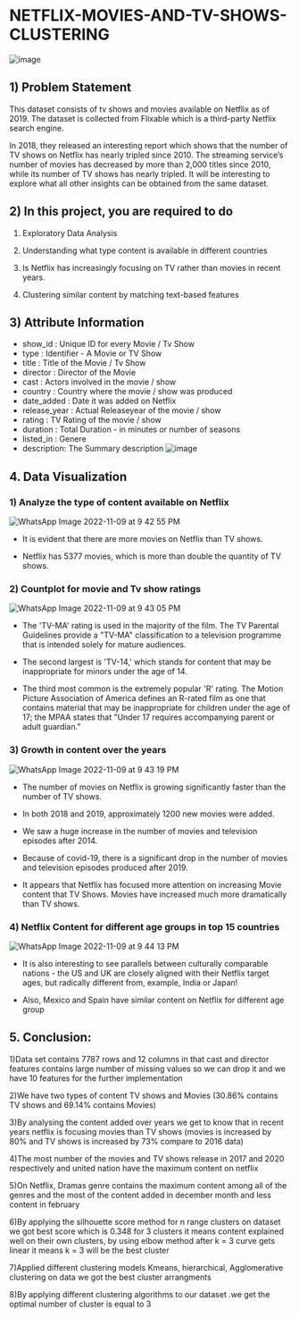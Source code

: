 # NETFLIX-MOVIES-AND-TV-SHOWS-CLUSTERING
![image](https://user-images.githubusercontent.com/85746056/156109575-107339ed-c1ed-4b3f-adc0-9c11d4f4ba7d.png)

## 1) Problem Statement
This dataset consists of tv shows and movies available on Netflix as of 2019. The dataset is collected from Flixable which is a third-party Netflix search engine.

In 2018, they released an interesting report which shows that the number of TV shows on Netflix has nearly tripled since 2010. The streaming service’s number of movies has decreased by more than 2,000 titles since 2010, while its number of TV shows has nearly tripled. It will be interesting to explore what all other insights can be obtained from the same dataset.

## 2) In this project, you are required to do
1) Exploratory Data Analysis

2) Understanding what type content is available in different countries

3) Is Netflix has increasingly focusing on TV rather than movies in recent years.

4) Clustering similar content by matching text-based features

## 3) Attribute Information
* show_id : Unique ID for every Movie / Tv Show
* type : Identifier - A Movie or TV Show
* title : Title of the Movie / Tv Show
* director : Director of the Movie
* cast : Actors involved in the movie / show
* country : Country where the movie / show was produced
* date_added : Date it was added on Netflix
* release_year : Actual Releaseyear of the movie / show
* rating : TV Rating of the movie / show
* duration : Total Duration - in minutes or number of seasons
* listed_in : Genere
* description: The Summary description
![image](https://user-images.githubusercontent.com/85746056/156109719-f4f1693f-0491-43a2-b273-9cbcf4947630.png)

## 4. Data Visualization
### 1) Analyze the type of content available on Netflix
![WhatsApp Image 2022-11-09 at 9 42 55 PM](https://user-images.githubusercontent.com/87687977/201479877-418f833d-9e92-4790-94f5-437eaa15e026.jpeg)
* It is evident that there are more movies on Netflix than TV shows.

* Netflix has 5377 movies, which is more than double the quantity of TV shows.

### 2) Countplot for movie and Tv show ratings
![WhatsApp Image 2022-11-09 at 9 43 05 PM](https://user-images.githubusercontent.com/87687977/201479912-22453582-fbc6-47b4-81b3-3f82ffe5f66e.jpeg)
* The 'TV-MA' rating is used in the majority of the film. The TV Parental Guidelines provide a "TV-MA" classification to a television programme that is intended solely for mature audiences.

* The second largest is 'TV-14,' which stands for content that may be inappropriate for minors under the age of 14.

* The third most common is the extremely popular 'R' rating. The Motion Picture Association of America defines an R-rated film as one that contains material that may be inappropriate for children under the age of 17; the MPAA states that "Under 17 requires accompanying parent or adult guardian."
### 3) Growth in content over the years
![WhatsApp Image 2022-11-09 at 9 43 19 PM](https://user-images.githubusercontent.com/87687977/201479960-8c3ac1bf-2f29-45d6-a848-03fba9fe26da.jpeg)

* The number of movies on Netflix is growing significantly faster than the number of TV shows.

* In both 2018 and 2019, approximately 1200 new movies were added.

* We saw a huge increase in the number of movies and television episodes after 2014.

* Because of covid-19, there is a significant drop in the number of movies and television episodes produced after 2019.

* It appears that Netflix has focused more attention on increasing Movie content that TV Shows. Movies have increased much more dramatically than TV shows.

### 4) Netflix Content for different age groups in top 15 countries
![WhatsApp Image 2022-11-09 at 9 44 13 PM](https://user-images.githubusercontent.com/87687977/201480013-5cf33cc9-ed76-4287-aaa0-42f4bc40dc27.jpeg)
* It is also interesting to see parallels between culturally comparable nations - the US and UK are closely aligned with their Netflix target ages, but radically different from, example, India or Japan!

* Also, Mexico and Spain have similar content on Netflix for different age group




## 5. Conclusion:

1)Data set contains 7787 rows and 12 columns in that cast and director features contains large number of missing values so we can drop it and we have 10 features for the further implementation

2)We have two types of content TV shows and Movies (30.86% contains TV shows and 69.14% contains Movies)

3)By analysing the content added over years we get to know that in recent years netflix is focusing movies than TV shows (movies is increased by 80% and TV shows is increased by 73% compare to 2016 data)

4)The most number of the movies and TV shows release in 2017 and 2020 respectively and united nation have the maximum content on netflix

5)On Netflix, Dramas genre contains the maximum content among all of the genres and the most of the content added in december month and less content in february

6)By applying the silhouette score method for n range clusters on dataset we got best score which is 0.348 for 3 clusters it means content explained well on their own clusters, by using elbow method after k = 3 curve gets linear it means k = 3 will be the best cluster

7)Applied different clustering models Kmeans, hierarchical, Agglomerative clustering on data we got the best cluster arrangments

8)By applying different clustering algorithms to our dataset .we get the optimal number of cluster is equal to 3
